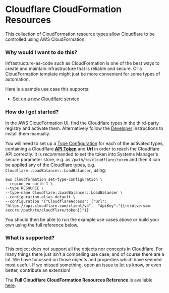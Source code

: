 # Cloudflare CloudFormation Resources

This collection of CloudFormation resource types allow Cloudflare to be controlled using AWS CloudFormation.

### Why would I want to do this?

Infrastructure-as-code such as CloudFormation is one of the best ways to create and maintain infrastructure that is reliable and secure. Or a CloudFormation template might just be more convenient for some types of automation.

Here is a sample use case this supports:

* [Set up a new Cloudflare service](stories/setup-a-cdn)

### How do I get started?

In the AWS CloudFormation UI, find the Cloudflare types in the third-party registry and activate them.
Alternatively follow the [Developer](docs/dev) instructions to install them manually.

You will need to set up a [Type Configuration](https://awscli.amazonaws.com/v2/documentation/api/latest/reference/cloudformation/set-type-configuration.html)
for each of the activated types, containing a Cloudflare **[API Token](https://developers.cloudflare.com/api/tokens/create/)**  and **Url** in order to reach the Cloudflare API correctly.
It is recommended to set the token into Systems Manager's secure parameter store,
e.g. as `/path/to/cloudflare/token` and then it can be applied any of the Cloudflare types,
e.g. `Cloudflare::LoadBalancer::LoadBalancer`, using:

```
aws cloudformation set-type-configuration \
--region eu-north-1 \
--type RESOURCE \
--type-name Cloudflare::LoadBalancer::LoadBalancer \
--configuration-alias default \
--configuration '{"CloudflareAccess": {"Url": "https://api.cloudflare.com/client/v4",  "ApiKey":"{{resolve:ssm-secure:/path/to/cloudflare/token}}"}}'
```

You should then be able to run the example use cases above or build your own using the full reference below.

### What is supported?

This project does not support all the objects nor concepts in Cloudflare.
For many things there just isn't a compelling use case, and of course there are a lot.
We have focussed on those objects and properties which have seemed most useful.
If we missed something, open an issue to let us know, or even better, contribute an extension!

The **Full Cloudflare CloudFormation Resources Reference** is available [here](resources).